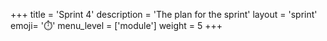 +++
title = 'Sprint 4'
description = 'The plan for the sprint'
layout = 'sprint'
emoji= '⏱️'
menu_level = ['module']
weight = 5
+++


